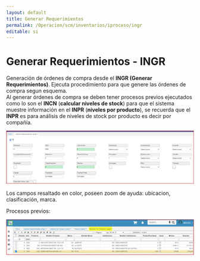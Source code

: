 ```yaml
---
layout: default
title: Generar Requerimientos
permalink: /Operacion/scm/inventarios/iproceso/ingr
editable: si
---
```


# Generar Requerimientos - INGR  

Generación de órdenes de compra desde el **INGR (Generar Requerimientos)**. Ejecuta procedimiento para que genere las órdenes de compra segun esquema.  
Al generar órdenes de compra se deben tener procesos previos ejecutados como lo son el **INCN** (**calcular niveles de stock**) para que el sistema muestre información en el **INPR** (**niveles por producto**), se recuerda que el **INPR** es para análisis de niveles de stock por producto es decir por compañía.  

![](ingr2.png)  

Los campos resaltado en color, poseen zoom de ayuda: ubicacion, clasificación, marca.  

Procesos previos:

![](inpr2.png)  



